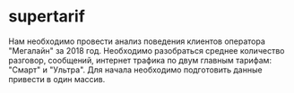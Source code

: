# supertarif
Нам необходимо провести анализ поведения клиентов оператора "Мегалайн" за 2018 год. Необходимо разобраться среднее количество разговор, сообщений, интернет трафика по двум главным тарифам: "Смарт" и "Ультра". Для начала необходимо подготовить данные привести в один массив.
